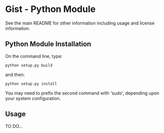 Gist - Python Module
=================================

See the main README for other information including usage and license information.

Python Module Installation
------------

On the command line, type:

	python setup.py build
	
and then:

	python setup.py install
	
You may need to prefix the second command with 'sudo', depending upon your system configuration.


Usage
-----

TO DO...
